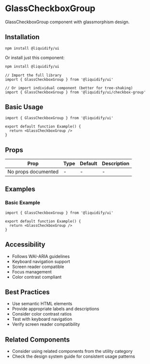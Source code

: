 # GlassCheckboxGroup

GlassCheckboxGroup component with glassmorphism design.

## Installation

```bash
npm install @liquidify/ui
```

Or install just this component:

```bash
npm install @liquidify/ui
```

```tsx
// Import the full library
import { GlassCheckboxGroup } from '@liquidify/ui'

// Or import individual component (better for tree-shaking)
import { GlassCheckboxGroup } from '@liquidify/ui/checkbox-group'
```

## Basic Usage

```tsx
import { GlassCheckboxGroup } from '@liquidify/ui'

export default function Example() {
  return <GlassCheckboxGroup />
}
```

## Props

| Prop | Type | Default | Description |
|------|------|---------|-------------|
| No props documented | - | - | - |

## Examples

### Basic Example

```tsx
import { GlassCheckboxGroup } from '@liquidify/ui'

export default function Example() {
  return <GlassCheckboxGroup />
}
```



## Accessibility

- Follows WAI-ARIA guidelines
- Keyboard navigation support
- Screen reader compatible
- Focus management
- Color contrast compliant

## Best Practices

- Use semantic HTML elements
- Provide appropriate labels and descriptions
- Consider color contrast ratios
- Test with keyboard navigation
- Verify screen reader compatibility

## Related Components

- Consider using related components from the utility category
- Check the design system guide for consistent usage patterns
